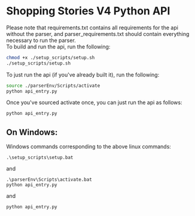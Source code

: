 # Shopping Stories V4 Python API  
Please note that requirements.txt contains all requirements for the api without the parser, and parser_requirements.txt should contain everything necessary to run the parser.  
To build and run the api, run the following:  
```bash
chmod +x ./setup_scripts/setup.sh
./setup_scripts/setup.sh
```  

To just run the api (if you've already built it), run the following:
```bash
source ./parserEnv/Scripts/activate
python api_entry.py
```  
Once you've sourced activate once, you can just run the api as follows:
```bash
python api_entry.py
```  

## On Windows:
Windows commands corresponding to the above linux commands:
```
.\setup_scripts\setup.bat
```
and
```
.\parserEnv\Scripts\activate.bat
python api_entry.py
```
and
```
python api_entry.py
```
